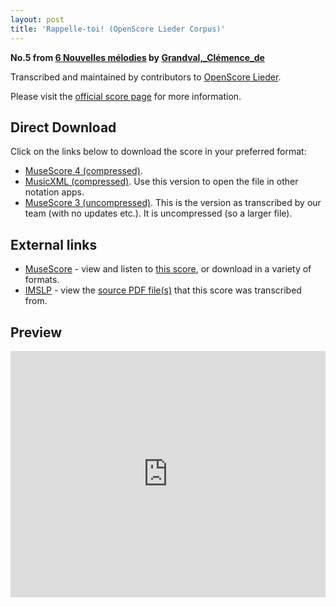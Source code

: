 ```yaml
---
layout: post
title: 'Rappelle-toi! (OpenScore Lieder Corpus)'
---
```


__No.5 from [6 Nouvelles mélodies](https://fourscoreandmore.org/OpenScore/Grandval%2C_Cl%C3%A9mence_de/6_Nouvelles_m%C3%A9lodies/) by [Grandval,_Clémence_de](https://fourscoreandmore.org/OpenScore/Grandval%2C_Cl%C3%A9mence_de)__

Transcribed and maintained by contributors to [OpenScore Lieder].

Please visit the [official score page] for more information.

[official score page]: https://musescore.com/openscore-lieder-corpus/scores/6614760
[OpenScore Lieder]: https://musescore.com/openscore-lieder-corpus

## Direct Download

Click on the links below to download the score in your preferred format:
- [MuseScore 4 (compressed)](https://fourscoreandmore.org/OpenScore/Grandval%2C_Cl%C3%A9mence_de/6_Nouvelles_m%C3%A9lodies/5_Rappelle-toi%21.mscz).
- [MusicXML (compressed)](https://fourscoreandmore.org/OpenScore/Grandval%2C_Cl%C3%A9mence_de/6_Nouvelles_m%C3%A9lodies/5_Rappelle-toi%21.mxl). Use this version to open the file in other notation apps.
- [MuseScore 3 (uncompressed)](https://raw.githubusercontent.com/OpenScore/Lieder/refs/heads/main/scores/Grandval%2C_Cl%C3%A9mence_de/6_Nouvelles_m%C3%A9lodies/5_Rappelle-toi%21/lc6614760.mscx). This is the version as transcribed by our team (with no updates etc.). It is uncompressed (so a larger file).

## External links

- [MuseScore] - view and listen to [this score][MuseScore], or download in a variety of formats.
- [IMSLP] - view the [source PDF file(s)][IMSLP] that this score was transcribed from.

[MuseScore]: https://musescore.com/score/6614760
[IMSLP]: https://imslp.org/wiki/Special:ReverseLookup/578230

## Preview

<iframe width="100%" height="394" src="https://musescore.com/openscore-lieder-corpus/scores/6614760/embed" frameborder="0" allowfullscreen allow="autoplay; fullscreen"></iframe>
